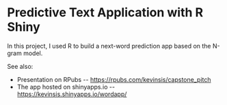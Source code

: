 # Predictive Text Application with R Shiny

In this project, I used R to build a next-word prediction app based on the N-gram model.

See also:
* Presentation on RPubs -- https://rpubs.com/kevinsis/capstone_pitch
* The app hosted on shinyapps.io -- https://kevinsis.shinyapps.io/wordapp/
